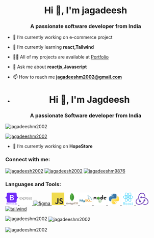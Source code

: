 <h1 align="center">Hi 👋, I'm jagadeesh</h1>
<h3 align="center">A passionate software developer from India</h3>

- 🔭 I’m currently working on e-commerce project

- 🌱 I’m currently learning **react,Tailwind**

- 👨‍💻 All of my projects are available at [Portfolio](https://jagadeeshm-portfolio.vercel.app/)

- 💬 Ask me about **reactjs,Javascript**

- 📫 How to reach me **jagadeeshm2002@gmail.com**

- <h1 align="center">Hi 👋, I'm Jagdeesh</h1>
<h3 align="center">A passionate Software developer from India</h3>

<p align="left"> <img src="https://komarev.com/ghpvc/?username=jagadeeshm2002&label=Profile%20views&color=0e75b6&style=flat" alt="jagadeeshm2002" /> </p>

<p align="left"> <a href="https://github.com/ryo-ma/github-profile-trophy"><img src="https://github-profile-trophy.vercel.app/?username=jagadeeshm2002" alt="jagadeeshm2002" /></a> </p>

- 🔭 I’m currently working on **HopeStore**

<h3 align="left">Connect with me:</h3>
<p align="left">
<a href="https://dev.to/jagadeesh2002" target="blank"><img align="center" src="https://raw.githubusercontent.com/rahuldkjain/github-profile-readme-generator/master/src/images/icons/Social/devto.svg" alt="jagadeesh2002" height="30" width="40" /></a>
<a href="https://linkedin.com/in/jagadeesh2002" target="blank"><img align="center" src="https://raw.githubusercontent.com/rahuldkjain/github-profile-readme-generator/master/src/images/icons/Social/linked-in-alt.svg" alt="jagadeesh2002" height="30" width="40" /></a>
<a href="https://codesandbox.com/jagadeeshm9876" target="blank"><img align="center" src="https://raw.githubusercontent.com/rahuldkjain/github-profile-readme-generator/master/src/images/icons/Social/codesandbox.svg" alt="jagadeeshm9876" height="30" width="40" /></a>
</p>

<h3 align="left">Languages and Tools:</h3>
<p align="left"> <a href="https://getbootstrap.com" target="_blank" rel="noreferrer"> <img src="https://raw.githubusercontent.com/devicons/devicon/master/icons/bootstrap/bootstrap-plain-wordmark.svg" alt="bootstrap" width="40" height="40"/> </a> <a href="https://expressjs.com" target="_blank" rel="noreferrer"> <img src="https://raw.githubusercontent.com/devicons/devicon/master/icons/express/express-original-wordmark.svg" alt="express" width="40" height="40"/> </a> <a href="https://www.figma.com/" target="_blank" rel="noreferrer"> <img src="https://www.vectorlogo.zone/logos/figma/figma-icon.svg" alt="figma" width="40" height="40"/> </a> <a href="https://developer.mozilla.org/en-US/docs/Web/JavaScript" target="_blank" rel="noreferrer"> <img src="https://raw.githubusercontent.com/devicons/devicon/master/icons/javascript/javascript-original.svg" alt="javascript" width="40" height="40"/> </a> <a href="https://www.mongodb.com/" target="_blank" rel="noreferrer"> <img src="https://raw.githubusercontent.com/devicons/devicon/master/icons/mongodb/mongodb-original-wordmark.svg" alt="mongodb" width="40" height="40"/> </a> <a href="https://www.mysql.com/" target="_blank" rel="noreferrer"> <img src="https://raw.githubusercontent.com/devicons/devicon/master/icons/mysql/mysql-original-wordmark.svg" alt="mysql" width="40" height="40"/> </a> <a href="https://nodejs.org" target="_blank" rel="noreferrer"> <img src="https://raw.githubusercontent.com/devicons/devicon/master/icons/nodejs/nodejs-original-wordmark.svg" alt="nodejs" width="40" height="40"/> </a> <a href="https://www.python.org" target="_blank" rel="noreferrer"> <img src="https://raw.githubusercontent.com/devicons/devicon/master/icons/python/python-original.svg" alt="python" width="40" height="40"/> </a> <a href="https://reactjs.org/" target="_blank" rel="noreferrer"> <img src="https://raw.githubusercontent.com/devicons/devicon/master/icons/react/react-original-wordmark.svg" alt="react" width="40" height="40"/> </a> <a href="https://redux.js.org" target="_blank" rel="noreferrer"> <img src="https://raw.githubusercontent.com/devicons/devicon/master/icons/redux/redux-original.svg" alt="redux" width="40" height="40"/> </a> <a href="https://tailwindcss.com/" target="_blank" rel="noreferrer"> <img src="https://www.vectorlogo.zone/logos/tailwindcss/tailwindcss-icon.svg" alt="tailwind" width="40" height="40"/> </a> </p>

<p><img align="left" src="https://github-readme-stats.vercel.app/api/top-langs?username=jagadeeshm2002&show_icons=true&locale=en&layout=compact" alt="jagadeeshm2002" /></p>

<p>&nbsp;<img align="center" src="https://github-readme-stats.vercel.app/api?username=jagadeeshm2002&show_icons=true&locale=en" alt="jagadeeshm2002" /></p>

<p><img align="center" src="https://github-readme-streak-stats.herokuapp.com/?user=jagadeeshm2002&" alt="jagadeeshm2002" /></p>

